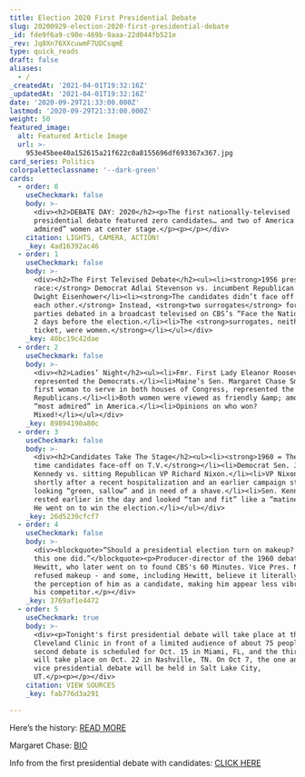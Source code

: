 ```yaml
---
title: Election 2020 First Presidential Debate
slug: 20200929-election-2020-first-presidential-debate
_id: fde9f6a9-c90e-469b-9aaa-22d044fb521e
_rev: Jq8Xn76XXcuwmF7UDCsqmE
type: quick_reads
draft: false
aliases:
  - /
_createdAt: '2021-04-01T19:32:16Z'
_updatedAt: '2021-04-01T19:32:16Z'
date: '2020-09-29T21:33:00.000Z'
lastmod: '2020-09-29T21:33:00.000Z'
weight: 50
featured_image:
  alt: Featured Article Image
  url: >-
    953e45bee40a152615a21f622c0a8155696df693367x367.jpg
card_series: Politics
colorpaletteclassname: '--dark-green'
cards:
  - order: 0
    useCheckmark: false
    body: >-
      <div><h2>DEBATE DAY: 2020</h2><p>The first nationally-televised
      presidential debate featured zero candidates… and two of America’s “most
      admired” women at center stage.</p><p></p></div>
    citation: LIGHTS, CAMERA, ACTION!
    _key: 4ad16392ac46
  - order: 1
    useCheckmark: false
    body: >-
      <div><h2>The First Televised Debate</h2><ul><li><strong>1956 presidential
      race:</strong> Democrat Adlai Stevenson vs. incumbent Republican President
      Dwight Eisenhower</li><li><strong>The candidates didn’t face off against
      each other.</strong> Instead, <strong>two surrogates</strong> for their
      parties debated in a broadcast televised on CBS’s “Face the Nation” *only*
      2 days before the election.</li><li>The <strong>surrogates, neither on the
      ticket, were women.</strong></li></ul></div>
    _key: 40bc19c42dae
  - order: 2
    useCheckmark: false
    body: >-
      <div><h2>Ladies’ Night</h2><ul><li>Fmr. First Lady Eleanor Roosevelt
      represented the Democrats.</li><li>Maine’s Sen. Margaret Chase Smith, the
      first woman to serve in both houses of Congress, represented the
      Republicans.</li><li>Both women were viewed as friendly &amp; among the
      “most admired” in America.</li><li>Opinions on who won?
      Mixed!</li></ul></div>
    _key: 89894190a80c
  - order: 3
    useCheckmark: false
    body: >-
      <div><h2>Candidates Take The Stage</h2><ul><li><strong>1960 = The first
      time candidates face-off on T.V.</strong></li><li>Democrat Sen. John F.
      Kennedy vs. sitting Republican VP Richard Nixon.</li><li>VP Nixon appeared
      shortly after a recent hospitalization and an earlier campaign stop,
      looking “green, sallow” and in need of a shave.</li><li>Sen. Kennedy
      rested earlier in the day and looked “tan and fit” like a “matinee idol.”
      He went on to win the election.</li></ul></div>
    _key: 26d5239cfcf7
  - order: 4
    useCheckmark: false
    body: >-
      <div><blockquote>“Should a presidential election turn on makeup? No, but
      this one did.”</blockquote><p>Producer-director of the 1960 debate Don
      Hewitt, who later went on to found CBS's 60 Minutes. Vice Pres. Nixon
      refused makeup - and some, including Hewitt, believe it literally colored
      the perception of him as a candidate, making him appear less vibrant than
      his competitor.</p></div>
    _key: 3769af1e4472
  - order: 5
    useCheckmark: true
    body: >-
      <div><p>Tonight's first presidential debate will take place at the
      Cleveland Clinic in front of a limited audience of about 75 people. The
      second debate is scheduled for Oct. 15 in Miami, FL, and the third debate
      will take place on Oct. 22 in Nashville, TN. On Oct 7, the one and only
      vice presidential debate will be held in Salt Lake City,
      UT.</p><p></p></div>
    citation: VIEW SOURCES
    _key: fab776d3a291

---
```

Here’s the history: [READ MORE](https://www.senate.gov/artandhistory/history/minute/The_First_Televised_Presidential_Debate.htm)

Margaret Chase: [BIO](https://www.senate.gov/senators/FeaturedBios/Featured_Bio_SmithMargaret.htm)

Info from the first presidential debate with candidates: [CLICK HERE](https://www.cbsnews.com/news/1960-first-televised-presidential-debate/)